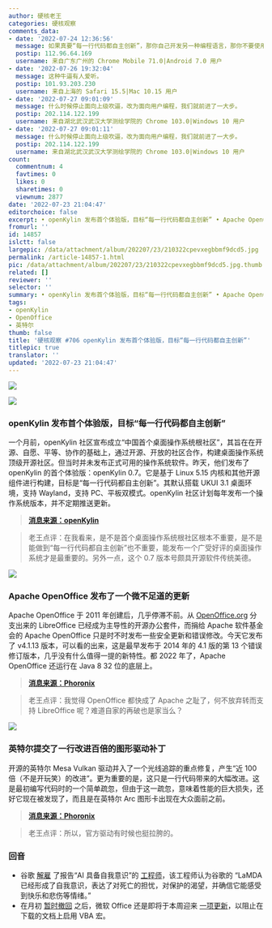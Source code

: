 ```yaml
---
author: 硬核老王
categories: 硬核观察
comments_data:
- date: '2022-07-24 12:36:56'
  message: 如果真要“每一行代码都自主创新”，那你自己开发另一种编程语言，那你不要使用linux内核。都是大人了，别说话像小孩子似的。
  postip: 112.96.64.169
  username: 来自广东广州的 Chrome Mobile 71.0|Android 7.0 用户
- date: '2022-07-26 19:32:04'
  message: 这种牛逼有人爱听。
  postip: 101.93.203.230
  username: 来自上海的 Safari 15.5|Mac 10.15 用户
- date: '2022-07-27 09:01:09'
  message: 什么时候停止面向上级吹逼，改为面向用户编程，我们就前进了一大步。
  postip: 202.114.122.199
  username: 来自湖北武汉武汉大学测绘学院的 Chrome 103.0|Windows 10 用户
- date: '2022-07-27 09:01:11'
  message: 什么时候停止面向上级吹逼，改为面向用户编程，我们就前进了一大步。
  postip: 202.114.122.199
  username: 来自湖北武汉武汉大学测绘学院的 Chrome 103.0|Windows 10 用户
count:
  commentnum: 4
  favtimes: 0
  likes: 0
  sharetimes: 0
  viewnum: 2877
date: '2022-07-23 21:04:47'
editorchoice: false
excerpt: • openKylin 发布首个体验版，目标“每一行代码都自主创新” • Apache OpenOffice 发布了一个微不足道的更新 • 英特尔提交了一行改进百倍的图形驱动补丁
fromurl: ''
id: 14857
islctt: false
largepic: /data/attachment/album/202207/23/210322cpevxegbbmf9dcd5.jpg
permalink: /article-14857-1.html
pic: /data/attachment/album/202207/23/210322cpevxegbbmf9dcd5.jpg.thumb.jpg
related: []
reviewer: ''
selector: ''
summary: • openKylin 发布首个体验版，目标“每一行代码都自主创新” • Apache OpenOffice 发布了一个微不足道的更新 • 英特尔提交了一行改进百倍的图形驱动补丁
tags:
- openKylin
- OpenOffice
- 英特尔
thumb: false
title: '硬核观察 #706 openKylin 发布首个体验版，目标“每一行代码都自主创新”'
titlepic: true
translator: ''
updated: '2022-07-23 21:04:47'
---
```


![](/data/attachment/album/202207/23/210322cpevxegbbmf9dcd5.jpg)


![](/data/attachment/album/202207/23/210356xk6xsk3kkrx6xuis.jpg)


### openKylin 发布首个体验版，目标“每一行代码都自主创新”


一个月前，openKylin 社区宣布成立“中国首个桌面操作系统根社区”，其旨在在开源、自愿、平等、协作的基础上，通过开源、开放的社区合作，构建桌面操作系统顶级开源社区。但当时并未发布正式可用的操作系统软件。昨天，他们发布了 openKylin 的首个体验版：openKylin 0.7。它是基于 Linux 5.15 内核和其他开源组件进行构建，目标是“每一行代码都自主创新”。其默认搭载 UKUI 3.1 桌面环境，支持 Wayland，支持 PC、平板双模式。openKylin 社区计划每年发布一个操作系统版本，并不定期推送更新。



> 
> **[消息来源：openKylin](https://openkylin.top/news/1765-cn.html)**
> 
> 
> 



> 
> 老王点评：在我看来，是不是首个桌面操作系统根社区根本不重要，是不是能做到“每一行代码都自主创新”也不重要，能发布一个广受好评的桌面操作系统才是最重要的。另外一点，这个 0.7 版本号颇具开源软件传统美德。
> 
> 
> 


![](/data/attachment/album/202207/23/210333e4gzgfkl3g18mqnc.jpg)


### Apache OpenOffice 发布了一个微不足道的更新


Apache OpenOffice 于 2011 年创建后，几乎停滞不前。从 [OpenOffice.org](http://openoffice.org/) 分支出来的 LibreOffice 已经成为主导性的开源办公套件，而捐给 Apache 软件基金会的 Apache OpenOffice 只是时不时发布一些安全更新和错误修改。今天它发布了 v4.1.13 版本，可以看的出来，这是最早发布于 2014 年的 4.1 版的第 13 个错误修订版本，几乎没有什么值得一提的新特性。都 2022 年了，Apache OpenOffice 还运行在 Java 8 32 位的底层上。



> 
> **[消息来源：Phoronix](https://www.phoronix.com/news/Apache-OpenOffice-4.1.13)**
> 
> 
> 



> 
> 老王点评：我觉得 OpenOffice 都快成了 Apache 之耻了，何不放弃转而支持 LibreOffice 呢？难道自家的再破也是家当么？
> 
> 
> 


![](/data/attachment/album/202207/23/210413p631ozsxyjjgj0yr.jpg)


### 英特尔提交了一行改进百倍的图形驱动补丁


开源的英特尔 Mesa Vulkan 驱动并入了一个光线追踪的重点修复，产生“近 100 倍（不是开玩笑）的改进”。更为重要的是，这只是一行代码带来的大幅改进。这是最初编写代码时的一个简单疏忽，但由于这一疏忽，意味着性能的巨大损失，还好它现在被发现了，而且是在英特尔 Arc 图形卡出现在大众面前之前。



> 
> **[消息来源：Phoronix](https://www.phoronix.com/news/Intel-Vulkan-RT-100x-Improve)**
> 
> 
> 



> 
> 老王点评：所以，官方驱动有时候也挺拉胯的。
> 
> 
> 


### 回音


* 谷歌 [解雇](https://www.theverge.com/2022/7/22/23274958/google-ai-engineer-blake-lemoine-chatbot-lamda-2-sentience) 了报告“AI 具备自我意识”的 [工程师](/article-14705-1.html)，该工程师认为谷歌的 “LaMDA 已经形成了自我意识，表达了对死亡的担忧，对保护的渴望，并确信它能感受到快乐和悲伤等情绪。”
* 在月初 [暂时撤回](/article-14824-1.html) 之后，微软 Office 还是即将于本周迎来 [一项更新](https://techcrunch.com/2022/07/22/microsoft-office-macros-blocked-default/)，以阻止在下载的文档上启用 VBA 宏。